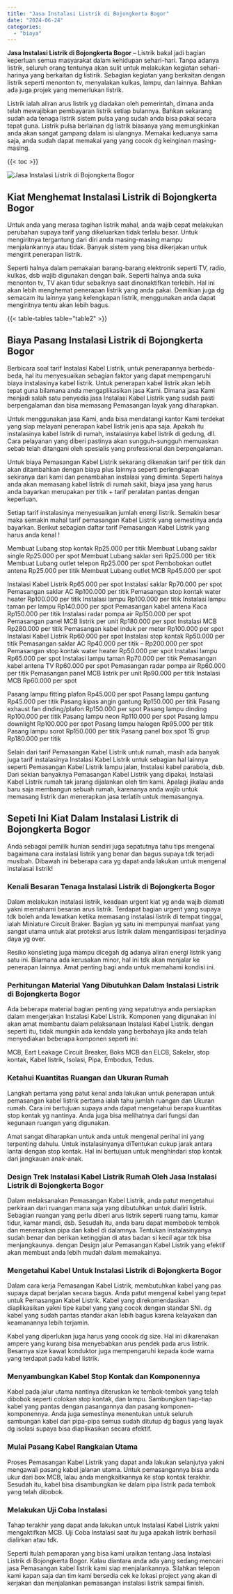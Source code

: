 ```yaml
---
title: "Jasa Instalasi Listrik di Bojongkerta Bogor"
date: "2024-06-24"
categories: 
  - "biaya"
---
```


**Jasa Instalasi Listrik di Bojongkerta Bogor** – Listrik bakal jadi bagian keperluan semua masyarakat dalam kehidupan sehari-hari. Tanpa adanya listrik, seluruh orang tentunya akan sulit untuk melakukan kegiatan sehari-harinya yang berkaitan dg listirik. Sebagian kegiatan yang berkaitan dengan listrik seperti menonton tv, menyalakan kulkas, lampu, dan lainnya. Bahkan ada juga projek yang memerlukan listrik.

Listrik ialah aliran arus listrik yg diadakan oleh pemerintah, dimana anda telah mewajibkan pembayaran listrik setiap bulannya. Bahkan sekarang sudah ada tenaga listrik sistem pulsa yang sudah anda bisa pakai secara tepat guna. Listrik pulsa berlainan dg listrik biasanya yang memungkinkan anda akan sangat gampang dalam isi ulangnya. Memakai keduanya sama saja, anda sudah dapat memakai yang yang cocok dg keinginan masing-masing.

{{< toc >}}

![Jasa Instalasi Listrik di Bojongkerta Bogor](/images/instalasi-listrik-murah41.png)

## Kiat Menghemat Instalasi Listrik di Bojongkerta Bogor

Untuk anda yang merasa tagihan listrik mahal, anda wajib cepat melakukan perubahan supaya tarif yang dikeluarkan tidak terlalu besar. Untuk mengiritnya tergantung dari diri anda masing-masing mampu menjalankannya atau tidak. Banyak sistem yang bisa dikerjakan untuk mengirit penerapan listrik.

Seperti halnya dalam pemakaian barang-barang elektronik seperti TV, radio, kulkas, dsb wajib digunakan dengan baik. Seperti halnya anda suka menonton tv, TV akan tidur sebaiknya saat dinonaktifkan terlebih. Hal ini akan lebih menghemat penerapan listrik yang anda pakai. Demikian juga dg semacam itu lainnya yang kelengkapan listrik, menggunakan anda dapat mengiritnya tentu akan lebih bagus.

{{< table-tables table="table2" >}}

## Biaya Pasang Instalasi Listrik di Bojongkerta Bogor

Berbicara soal tarif Instalasi Kabel Listrik, untuk penerapannya berbeda-beda, hal itu menyesuaikan sebagian faktor yang dapat mempengaruhi biaya instalasinya kabel listrik. Untuk penerapan kabel listrik akan lebih tepat guna bilamana anda mengaplikasikan jasa Kami. Dimana jasa Kami menjadi salah satu penyedia jasa Instalasi Kabel Listrik yang sudah pasti berpengalaman dan bisa memasang Pemasangan layak yang diharapkan.

Untuk menggunakan jasa Kami, anda bisa mendatangi kantor Kami terdekat yang siap melayani penerapan kabel listrik jenis apa saja. Apakah itu instalasinya kabel listrik di rumah, instalasinya kabel listrik di gedung, dll. Cara pelayanan yang diberi pastinya akan sungguh-sungguh memuaskan sebab telah ditangani oleh spesialis yang professional dan berpengalaman.

Untuk biaya Pemasangan Kabel Listrik sekarang dikenakan tarif per titik dan akan ditambahkan dengan biaya plus lainnya seperti perlengkapan sekiranya dari kami dan penambahan instalasi yang diminta. Seperti halnya anda akan memasang kabel listrik di rumah sakit, biaya jasa yang harus anda bayarkan merupakan per titik + tarif peralatan pantas dengan keperluan.

Setiap tarif instalasinya menyesuaikan jumlah energi listrik. Semakin besar maka semakin mahal tarif pemasangan Kabel Listrik yang semestinya anda bayarkan. Berikut sebagian daftar tarif Pemasangan Kabel Listrik yang harus anda kenal !

Membuat Lubang stop kontak Rp25.000 per titik Membuat Lubang saklar single Rp25.000 per spot Membuat Lubang saklar seri Rp25.000 per titik Membuat Lubang outlet telepon Rp25.000 per spot Pembobokan outlet antena Rp25.000 per titik Membuat Lubang outlet MCB Rp45.000 per spot

Instalasi Kabel Listrik Rp65.000 per spot Instalasi saklar Rp70.000 per spot Pemasangan saklar AC Rp100.000 per titik Pemasangan stop kontak water heater Rp100.000 per titik Instalasi lampu Rp100.000 per titik Instalasi lampu taman per lampu Rp140.000 per spot Pemasangan kabel antena Kaca Rp150.000 per titik Instalasi radar pompa air Rp150.000 per spot Pemasangan panel MCB listrik per unit Rp180.000 per spot Instalasi MCB Rp280.000 per titik Pemasangan kabel induk per meter Rp100.000 per spot Instalasi Kabel Listrik Rp60.000 per spot Instalasi stop kontak Rp50.000 per titik Pemasangan saklar AC Rp40.000 per titik – Rp200.000 per spot Pemasangan stop kontak water heater Rp50.000 per spot Instalasi lampu Rp65.000 per spot Instalasi lampu taman Rp70.000 per titik Pemasangan kabel antena TV Rp60.000 per spot Pemasangan radar pompa air Rp60.000 per titik Pemasangan panel MCB listrik per unit Rp90.000 per titik Instalasi MCB Rp60.000 per spot

Pasang lampu fitting plafon Rp45.000 per spot Pasang lampu gantung Rp45.000 per titik Pasang kipas angin gantung Rp150.000 per titik Pasang exhaust fan dinding/plafon Rp150.000 per spot Pasang lampu dinding Rp100.000 per titik Pasang lampu neon Rp110.000 per spot Pasang lampu downlight Rp100.000 per spot Pasang lampu halogen Rp95.000 per titik Pasang lampu sorot Rp150.000 per titik Pasang panel box spot 15 grup Rp180.000 per titik

Selain dari tarif Pemasangan Kabel Listrik untuk rumah, masih ada banyak juga tarif instalasinya Instalasi Kabel Listrik untuk sebagian hal lainnya seperti Pemasangan Kabel Listrik lampu jalan, Instalasi kabel parabola, dsb. Dari sekian banyaknya Pemasangan Kabel Listrik yang dipakai, Instalasi Kabel Listrik rumah tak jarang dijalankan oleh tim kami. Apalagi jikalau anda baru saja membangun sebuah rumah, karenanya anda wajib untuk memasang listrik dan menerapkan jasa terlatih untuk memasangnya.

## Sepeti Ini Kiat Dalam Instalasi Listrik di Bojongkerta Bogor


Anda sebagai pemilik hunian sendiri juga sepatutnya tahu tips mengenal bagaimana cara instalasi listrik yang benar dan bagus supaya tdk terjadi musibah. Dibawah ini beberapa cara yg dapat anda lakukan untuk mengenal instalasai listrik!

### Kenali Besaran Tenaga Instalasi Listrik di Bojongkerta Bogor

Dalam melakukan instalasi listrik, keadaan urgent kiat yg anda wajib diamati yakni memahami besaran arus listrik. Terdapat bagian urgent yang supaya tdk boleh anda lewatkan ketika memasang instalasi listrik di tempat tinggal, ialah Miniature Circuit Braker. Bagian yg satu ini mempunyai manfaat yang sangat utama untuk alat proteksi arus listrik dalam mengantisipasi terjadinya daya yg over.

Resiko konsleting juga mampu dicegah dg adanya aliran energi listrik yang satu ini. Bilamana ada kerusakan minor, hal ini tdk akan menjalar ke penerapan lainnya. Amat penting bagi anda untuk memahami kondisi ini.

### Perhitungan Material Yang Dibutuhkan Dalam Instalasi Listrik di Bojongkerta Bogor

Ada beberapa material bagian penting yang sepatutnya anda persiapkan dalam mengerjakan Instalasi Kabel Listrik. Komponen yang digunakan ini akan amat membantu dalam pelaksanaan Instalasi Kabel Listrik. dengan seperti itu, tidak mungkin ada kendala yang berbahaya jika anda telah menyediakan beberapa komponen seperti ini:

MCB, Eart Leakage Circuit Breaker, Boks MCB dan ELCB, Sakelar, stop kontak, Kabel listrik, Isolasi, Pipa, Embodus, Tedus.

### Ketahui Kuantitas Ruangan dan Ukuran Rumah

Langkah pertama yang patut kenal anda lakukan untuk penerapan untuk pemasangan kabel listrik pertama ialah tahu jumlah ruangan dan Ukuran rumah. Cara ini bertujuan supaya anda dapat mengetahui berapa kuantitas stop kontak yg nantinya. Anda juga bisa melihatnya dari fungsi dan kegunaan ruangan yang digunakan.

Amat sangat diharapkan untuk anda untuk mengenal perihal ini yang terpenting dahulu. Untuk instalasinyanya diTentukan cukup jarak antara lantai dengan stop kontak. Hal ini bertujuan untuk menghindari stop kontak dari jangkauan anak-anak.

### Design Trek Instalasi Kabel Listrik Rumah Oleh Jasa Instalasi Listrik di Bojongkerta Bogor

Dalam melaksanakan Pemasangan Kabel Listrik, anda patut mengetahui perkiraan dari ruangan mana saja yang dibutuhkan untuk dialiri listrik. Sebagian ruangan yang perlu diberi arus listrik seperti ruang tamu, kamar tidur, kamar mandi, dsb. Sesudah itu, anda baru dapat membobok tembok dan menerapkan pipa dan kabel di dalamnya. Tentukan instalasinyanya sudah benar dan berikan ketinggian di atas badan si kecil agar tdk bisa menjangkaunya. dengan Design jalur Pemasangan Kabel Listrik yang efektif akan membuat anda lebih mudah dalam memakainya.

### Mengetahui Kabel Untuk Instalasi Listrik di Bojongkerta Bogor

Dalam cara kerja Pemasangan Kabel Listrik, membutuhkan kabel yang pas supaya dapat berjalan secara bagus. Anda patut mengenal kabel yang tepat untuk Pemasangan Kabel Listrik. Kabel yang direkomendasikan diaplikasikan yakni tipe kabel yang yang cocok dengan standar SNI. dg kabel yang sudah pantas standar akan lebih bagus karena kelayakan dan keamanannya lebih terjamin.

Kabel yang diperlukan juga harus yang cocok dg size. Hal ini dikarenakan ampere yang kurang bisa menyebabkan arus pendek pada arus listrik. Besarnya size kawat konduktor juga mempengaruhi kepada kode warna yang terdapat pada kabel listrik.

### Menyambungkan Kabel Stop Kontak dan Komponennya

Kabel pada jalur utama nantinya diteruskan ke tembok-tembok yang telah dibobok seperti colokan stop kontak, dan lampu. Sambungkan tiap-tiap kabel yang pantas dengan pasangannya dan pasang komponen-komponennya. Anda juga semestinya menentukan untuk seluruh sambungan kabel dan pipa-pipa semua sudah ditutup dg bagus yang layak dg isolasi supaya bisa diaplikasikan secara efektif.

### Mulai Pasang Kabel Rangkaian Utama

Proses Pemasangan Kabel Listrik yang dapat anda lakukan selanjutya yakni mengawali pasang kabel jalanan utama. Untuk pemasangannya bisa anda ukur dari box MCB, lalau anda mengkaitkannya ke stop kontak terakhir. Sesudah itu, kabel bisa disambungkan ke dalam pipa listrik pada tembok yang telah dibobok.

### Melakukan Uji Coba Instalasi

Tahap terakhir yang dapat anda lakukan untuk Instalasi Kabel Listrik yakni mengaktifkan MCB. Uji Coba Instalasi saat itu juga apakah listrik berhasil dialirkan atau tdk.

Seperti itulah pemaparan yang bisa kami uraikan tentang Jasa Instalasi Listrik di Bojongkerta Bogor. Kalau diantara anda ada yang sedang mencari jasa Pemasangan kabel listrik kami siap menjalankannya. Silahkan telepon kami kapan saja dan tim kami bersedia cek ke lokasi project yang akan di kerjakan dan menjalankan pemasangan instalasi listrik sampai finish.
